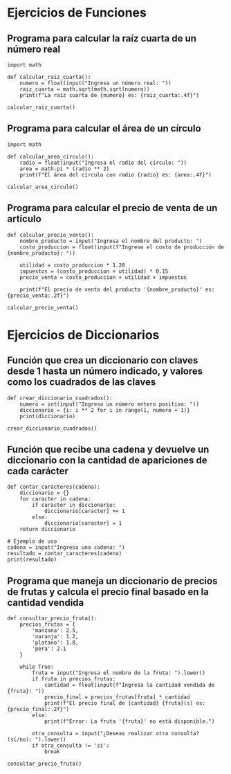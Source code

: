 # Ejercicios de Funciones

## Programa para calcular la raíz cuarta de un número real
```
import math

def calcular_raiz_cuarta():
    numero = float(input("Ingresa un número real: "))
    raiz_cuarta = math.sqrt(math.sqrt(numero))
    print(f"La raíz cuarta de {numero} es: {raiz_cuarta:.4f}")

calcular_raiz_cuarta()
```

## Programa para calcular el área de un círculo

```
import math

def calcular_area_circulo():
    radio = float(input("Ingresa el radio del círculo: "))
    area = math.pi * (radio ** 2)
    print(f"El área del círculo con radio {radio} es: {area:.4f}")

calcular_area_circulo()
```

## Programa para calcular el precio de venta de un artículo
```
def calcular_precio_venta():
    nombre_producto = input("Ingresa el nombre del producto: ")
    costo_produccion = float(input(f"Ingrese el costo de producción de {nombre_producto}: "))

    utilidad = costo_produccion * 1.20
    impuestos = (costo_produccion + utilidad) * 0.15
    precio_venta = costo_produccion + utilidad + impuestos

    print(f"El precio de venta del producto '{nombre_producto}' es: {precio_venta:.2f}")

calcular_precio_venta()
```
# Ejercicios de Diccionarios

## Función que crea un diccionario con claves desde 1 hasta un número indicado, y valores como los cuadrados de las claves
```
def crear_diccionario_cuadrados():
    numero = int(input("Ingresa un número entero positivo: "))
    diccionario = {i: i ** 2 for i in range(1, numero + 1)}
    print(diccionario)

crear_diccionario_cuadrados()

```

## Función que recibe una cadena y devuelve un diccionario con la cantidad de apariciones de cada carácter

```
def contar_caracteres(cadena):
    diccionario = {}
    for caracter in cadena:
        if caracter in diccionario:
            diccionario[caracter] += 1
        else:
            diccionario[caracter] = 1
    return diccionario

# Ejemplo de uso
cadena = input("Ingresa una cadena: ")
resultado = contar_caracteres(cadena)
print(resultado)

```

## Programa que maneja un diccionario de precios de frutas y calcula el precio final basado en la cantidad vendida
```
def consultar_precio_fruta():
    precios_frutas = {
        'manzana': 2.5,
        'naranja': 1.2,
        'platano': 1.8,
        'pera': 2.1
    }

    while True:
        fruta = input("Ingresa el nombre de la fruta: ").lower()
        if fruta in precios_frutas:
            cantidad = float(input(f"Ingresa la cantidad vendida de {fruta}: "))
            precio_final = precios_frutas[fruta] * cantidad
            print(f"El precio final de {cantidad} {fruta}(s) es: {precio_final:.2f}")
        else:
            print(f"Error: La fruta '{fruta}' no está disponible.")

        otra_consulta = input("¿Deseas realizar otra consulta? (sí/no): ").lower()
        if otra_consulta != 'sí':
            break

consultar_precio_fruta()

```

